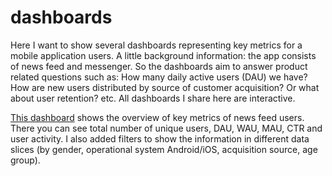 # dashboards
Here I want to show several dashboards representing key metrics for a mobile application users. A little background information: the app consists of news feed and messenger. So the dashboards aim to answer product related questions such as: How many daily active users (DAU) we have? How are new users distributed by source of customer acquisition? Or what about user retention? etc. All dashboards I share here are interactive. 

[This dashboard](https://superset.lab.karpov.courses/superset/dashboard/1803/) shows the overview of key metrics of news feed users. There you can see total number of unique users, DAU, WAU, MAU, CTR and user activity. I also added filters to show the information in different data slices (by gender, operational system Android/iOS, acquisition source, age group). 
